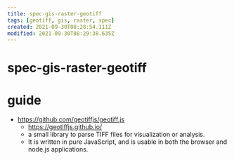```yaml
---
title: spec-gis-raster-geotiff
tags: [geotiff, gis, raster, spec]
created: 2021-09-30T08:28:54.111Z
modified: 2021-09-30T08:29:38.635Z
---
```


# spec-gis-raster-geotiff

# guide

- https://github.com/geotiffjs/geotiff.js
  - https://geotiffjs.github.io/
  - a small library to parse TIFF files for visualization or analysis. 
  - It is written in pure JavaScript, and is usable in both the browser and node.js applications.
